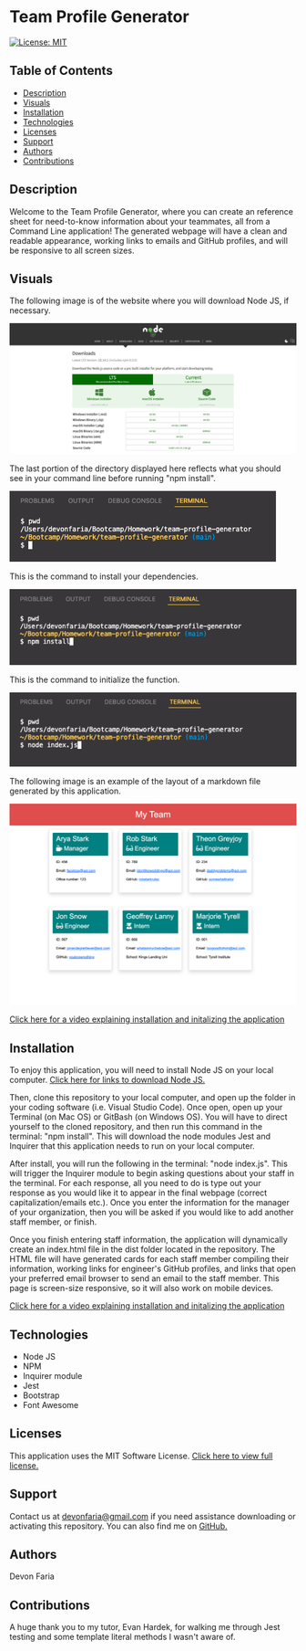 # Team Profile Generator

[![License: MIT](https://img.shields.io/badge/License-MIT-yellow.svg)](https://opensource.org/licenses/MIT)

## Table of Contents

* [Description](#description)
* [Visuals](#visuals)
* [Installation](#installation)
* [Technologies](#technologies)
* [Licenses](#licenses)
* [Support](#support)
* [Authors](#authors)
* [Contributions](#contributions)

## Description

Welcome to the Team Profile Generator, where you can create an reference sheet for need-to-know information about your teammates, all from a Command Line application! The generated webpage will have a clean and readable appearance, working links to emails and GitHub profiles, and will be responsive to all screen sizes. 

## Visuals

The following image is of the website where you will download Node JS, if necessary.

![node j s website](./images/Download-Node-js.png)

The last portion of the directory displayed here reflects what you should see in your command line before running "npm install".

![directory example](./images/repo-check.png)

This is the command to install your dependencies.

![n p m install command](./images/npm-install.png)

This is the command to initialize the function.

![initializer command](./images/node.png)

The following image is an example of the layout of a markdown file generated by this application.

![app generated HTML page](./images/My-Team-page.png)

[Click here for a video explaining installation and initalizing the application](https://drive.google.com/file/d/1rtsRGQqhysGG2RzgSBXI_O82C5PecJm7/view?usp=sharing)

## Installation

To enjoy this application, you will need to install Node JS on your local computer. [Click here for links to download Node JS.](https://nodejs.org/en/download/)

Then, clone this repository to your local computer, and open up the folder in your coding software (i.e. Visual Studio Code). Once open, open up your Terminal (on Mac OS) or GitBash (on Windows OS). You will have to direct yourself to the cloned repository, and then run this command in the terminal: "npm install". This will download the node modules Jest and Inquirer that this application needs to run on your local computer. 

After install, you will run the following in the terminal: "node index.js". This will trigger the Inquirer module to begin asking questions about your staff in the terminal. For each response, all you need to do is type out your response as you would like it to appear in the final webpage (correct capitalization/emails etc.). Once you enter the information for the manager of your organization, then you will be asked if you would like to add another staff member, or finish.

Once you finish entering staff information, the application will dynamically create an index.html file in the dist folder located in the repository. The HTML file will have generated cards for each staff member compiling their information, working links for engineer's GitHub profiles, and links that open your preferred email browser to send an email to the staff member. This page is screen-size responsive, so it will also work on mobile  devices.

[Click here for a video explaining installation and initalizing the application](https://drive.google.com/file/d/1rtsRGQqhysGG2RzgSBXI_O82C5PecJm7/view?usp=sharing)

## Technologies

* Node JS
* NPM
* Inquirer module
* Jest
* Bootstrap
* Font Awesome

## Licenses

This application uses the MIT Software License. [Click here to view full license.](LICENSE)

## Support

Contact us at devonfaria@gmail.com if you need assistance downloading or activating this repository. You can also find me on [GitHub.](https://github.com/devonfaria)

## Authors

Devon Faria

## Contributions

A huge thank you to my tutor, Evan Hardek, for walking me through Jest testing and some template literal methods I wasn't aware of. 